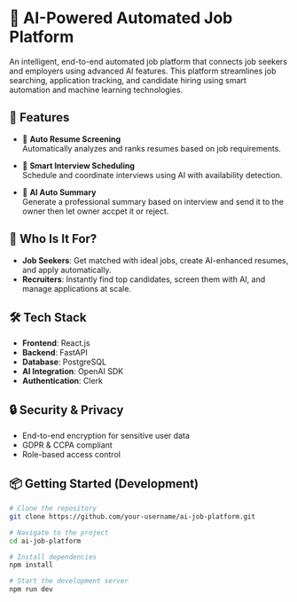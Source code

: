 # 🤖 AI-Powered Automated Job Platform

An intelligent, end-to-end automated job platform that connects job seekers and employers using advanced AI features. This platform streamlines job searching, application tracking, and candidate hiring using smart automation and machine learning technologies.

## 🚀 Features

- 📄 **Auto Resume Screening**  
  Automatically analyzes and ranks resumes based on job requirements.

- 🤝 **Smart Interview Scheduling**  
  Schedule and coordinate interviews using AI with availability detection.

- 🧠 **AI Auto Summary**  
  Generate a professional summary based on interview and send it to the owner then let owner accpet it or reject.

## 💼 Who Is It For?

- **Job Seekers**: Get matched with ideal jobs, create AI-enhanced resumes, and apply automatically.
- **Recruiters**: Instantly find top candidates, screen them with AI, and manage applications at scale.

## 🛠️ Tech Stack

- **Frontend**: React.js
- **Backend**: FastAPI  
- **Database**: PostgreSQL  
- **AI Integration**: OpenAI SDK  
- **Authentication**: Clerk  

## 🔒 Security & Privacy

- End-to-end encryption for sensitive user data  
- GDPR & CCPA compliant  
- Role-based access control

## 📦 Getting Started (Development)

```bash
# Clone the repository
git clone https://github.com/your-username/ai-job-platform.git

# Navigate to the project
cd ai-job-platform

# Install dependencies
npm install

# Start the development server
npm run dev
